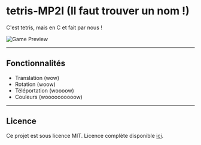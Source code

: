 tetris-MP2I (Il faut trouver un nom !)
============

C'est tetris, mais en C et fait par nous !

![Game Preview](https://cdn.discordapp.com/attachments/899202080215027722/921869281438883872/2021-12-18_21-48-05.gif)

---

## Fonctionnalités
- Translation (wow)
- Rotation (woow)
- Téléportation (woooow)
- Couleurs (woooooooooow)

---

## Licence

Ce projet est sous licence MIT.
Licence complète disponible [ici](https://bit.ly/3uTw3UC).
